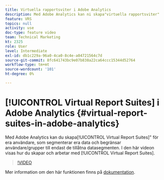 ```yaml
---
title: Virtuella rapportsviter i Adobe Analytics
description: Med Adobe Analytics kan ni skapa"virtuella rapportsviter" för era användare, som segmenterar era data och begränsar användare/grupper till endast de tillåtna datasegmenten. I den här videon visas hur du skapar och arbetar med virtuella rapportsviter.
feature: VRS
topics: null
activity: use
doc-type: feature video
team: Technical Marketing
kt: 2325
role: User
level: Intermediate
exl-id: db1c229a-96a0-4ca0-8c4e-a04721564c7d
source-git-commit: 8fc641743bc9e07b838a22ca64ccc15344d52764
workflow-type: tm+mt
source-wordcount: '101'
ht-degree: 0%

---
```


# [!UICONTROL Virtual Report Suites] i Adobe Analytics {#virtual-report-suites-in-adobe-analytics}

Med Adobe Analytics kan du skapa[!UICONTROL Virtual Report Suites]&quot; för era användare, som segmenterar era data och begränsar användare/grupper till endast de tillåtna datasegmenten. I den här videon visas hur du skapar och arbetar med [!UICONTROL Virtual Report Suites].

>[!VIDEO](https://video.tv.adobe.com/v/25412/?quality=12&learn=on)

Mer information om den här funktionen finns på [dokumentation](https://experienceleague.adobe.com/docs/analytics/components/virtual-report-suites/vrs-about.html?lang=en).

